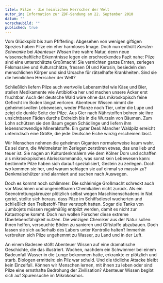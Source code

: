 ```yaml
---
titel: Pilze - die heimlichen Herrscher der Welt
autor_in: Information zur ZDF-Sendung am 22. September 2010
datum: ""
vorschaubild: ""
published: true
---
```

Vom Glückspilz bis zum Pfifferling: Abgesehen von wenigen giftigen Spezies haben Pilze ein eher harmloses Image. Doch nun enthüllt *Karsten Schwanke* bei *Abenteuer Wissen* ihre wahre Natur, denn neue wissenschaftliche Erkenntnisse legen ein erschreckendes Fazit nahe: Pilze sind eine unterschätzte Großmacht! Sie vernichten ganze Ernten, zerlegen Felsmassive und Kulturschätze, fressen Öl und Kerosin, besiedeln den menschlichen Körper und sind Ursache für rätselhafte Krankheiten. Sind sie die heimlichen Herrscher der Welt?

Schließlich liefern Pilze auch wertvolle Lebensmittel wie Käse und Bier, stellen Medikamente wie Antibiotika her und machen unsere Äcker erst fruchtbar. Auch der deutsche Wald wäre ohne das mikroskopisch feine Geflecht im Boden längst verloren. Abenteuer Wissen nimmt die geheimnisvollen Lebewesen, weder Pflanze noch Tier, unter die Lupe und zeigt die dunkle Seite der Pilze. Aus Gier nach Nährstoffen bohren sie ihre unsichtbaren Fäden durchs Erdreich bis in die Wurzeln von Bäumen. Zum Lohn schützen sie den Baum gegen Schädlinge und liefern ihm lebensnotwendige Mineralstoffe. Ein guter Deal: Mancher Waldpilz erreicht unterirdisch eine Größe, die jede Deutsche Eiche winzig erscheinen lässt. 

Wir Menschen nehmen die geheimen Giganten normalerweise kaum wahr. Es sei denn, die Weltmeister im Zerlegen zerstören etwas, das uns lieb und teuer ist. Sie nagen an Kulturdenkmälern wie dem Kölner Dom und schaffen als mikroskopisches Abrisskommando, was sonst kein Lebewesen kann: bestimmte Pilze haben sich darauf spezialisiert, Gestein zu zerlegen. Doch wo kommen sie her, und warum schlagen sie auf einmal so massiv zu? Denkmalschützer sind alarmiert und suchen nach Auswegen. 

Doch es kommt noch schlimmer: Die schleimige Großmacht schreckt auch vor Maschinen und ungenießbaren Chemikalien nicht zurück. Als ein Seenotrettungskreuzer plötzlich selbst wegen Maschinenschadens in Not geriet, stellte sich heraus, dass Pilze im Schiffsdiesel wucherten und schließlich den Treibstoff-Filter verstopft hatten. Sogar die Tanks von Jumbojets müssen regelmäßig entpilzt werden, damit es nicht zur Katastrophe kommt. Doch nun wollen Forscher diese extreme Überlebensfähigkeit nutzen. Die winzigen Chemiker aus der Natur sollen ihnen helfen, verseuchte Böden zu sanieren und Giftstoffe abzubauen. Doch lassen sie sich außerhalb des Labors unter Kontrolle halten? Immerhin verbreiten sich Pilze ungehemmt zu Wasser, zu Land und in der Luft.

An einem Badesee stößt Abenteuer Wissen auf eine dramatische Geschichte, die das illustriert. Wochen, nachdem ein Schwimmer bei einem Badeunfall Wasser in die Lunge bekommen hatte, erkrankte er plötzlich und starb. Biologen ermitteln: ein Pilz war schuld. Und die tödliche Attacke bleibt kein Einzelfall. Können wir Menschen lernen, mit ihnen zu leben oder sind Pilze eine ernsthafte Bedrohung der Zivilisation? Abenteuer Wissen begibt sich auf Spurensuche im Mikrokosmos.